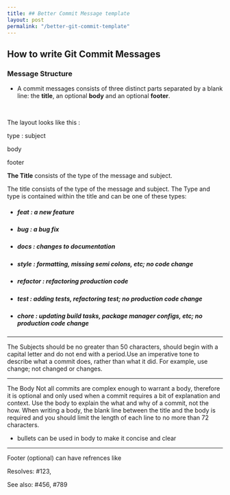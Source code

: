 ```yaml
---
title: ## Better Commit Message template
layout: post
permalink: "/better-git-commit-template"
---
```


## How to write Git Commit Messages


### Message Structure

- A commit messages consists of three distinct parts separated by a blank line: the **title**, an optional **body** and an optional **footer**.



<br>

The layout looks like this :

type : subject

body

footer


**The Title** consists of the type of the message and subject.

The title consists of the type of the message and subject.
The Type and type is contained within the title and can be one of these types:

* ##### feat : a new feature
* ##### bug  : a bug fix
* ##### docs : changes to documentation
* ##### style : formatting, missing semi colons, etc; no code change
* ##### refactor : refactoring production code
* ##### test : adding tests, refactoring test; no production code change
* ##### chore : updating build tasks, package manager configs, etc; no production code change


----------

The Subjects should be no greater than 50 characters, should begin with a capital letter and do not end with a period.Use an imperative tone to describe what a commit does, rather than what it did. For example, use  change; not changed or changes.

----------

The Body
Not all commits are complex enough to warrant a body, therefore it is optional and only used when a commit requires a bit of explanation and context. Use the body to explain the  what and  why of a commit, not the how.
When writing a body, the blank line between the title and the body is required and you should limit the length of each line to no more than 72 characters.

- bullets can be used in body to make it concise and clear


----------

Footer (optional) can have refrences like

Resolves: #123,

See also: #456, #789